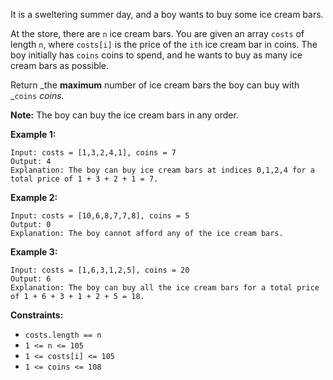 It is a sweltering summer day, and a boy wants to buy some ice cream bars.

At the store, there are `n` ice cream bars. You are given an array `costs` of
length `n`, where `costs[i]` is the price of the `ith` ice cream bar in coins.
The boy initially has `coins` coins to spend, and he wants to buy as many ice
cream bars as possible.

Return _the **maximum** number of ice cream bars the boy can buy with _`coins`
_coins._

**Note:** The boy can buy the ice cream bars in any order.



**Example 1:**

    
    
    Input: costs = [1,3,2,4,1], coins = 7
    Output: 4
    Explanation: The boy can buy ice cream bars at indices 0,1,2,4 for a total price of 1 + 3 + 2 + 1 = 7.
    

**Example 2:**

    
    
    Input: costs = [10,6,8,7,7,8], coins = 5
    Output: 0
    Explanation: The boy cannot afford any of the ice cream bars.
    

**Example 3:**

    
    
    Input: costs = [1,6,3,1,2,5], coins = 20
    Output: 6
    Explanation: The boy can buy all the ice cream bars for a total price of 1 + 6 + 3 + 1 + 2 + 5 = 18.
    



**Constraints:**

  * `costs.length == n`
  * `1 <= n <= 105`
  * `1 <= costs[i] <= 105`
  * `1 <= coins <= 108`

